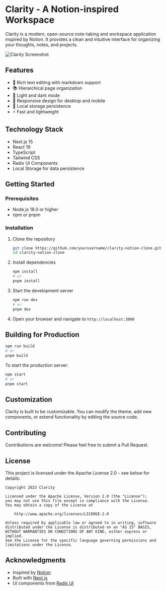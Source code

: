 # Clarity - A Notion-inspired Workspace

Clarity is a modern, open-source note-taking and workspace application inspired by Notion. It provides a clean and intuitive interface for organizing your thoughts, notes, and projects.

![Clarity Screenshot](https://via.placeholder.com/800x450.png?text=Clarity+Screenshot)

## Features

- 📝 Rich text editing with markdown support
- 📚 Hierarchical page organization
- 🌙 Light and dark mode
- 📱 Responsive design for desktop and mobile
- 🔄 Local storage persistence
- ⚡ Fast and lightweight

## Technology Stack

- Next.js 15
- React 19
- TypeScript
- Tailwind CSS
- Radix UI Components
- Local Storage for data persistence

## Getting Started

### Prerequisites

- Node.js 18.0 or higher
- npm or pnpm

### Installation

1. Clone the repository
   ```bash
   git clone https://github.com/yourusername/clarity-notion-clone.git
   cd clarity-notion-clone
   ```

2. Install dependencies
   ```bash
   npm install
   # or
   pnpm install
   ```

3. Start the development server
   ```bash
   npm run dev
   # or
   pnpm dev
   ```

4. Open your browser and navigate to `http://localhost:3000`

## Building for Production

```bash
npm run build
# or
pnpm build
```

To start the production server:

```bash
npm start
# or
pnpm start
```

## Customization

Clarity is built to be customizable. You can modify the theme, add new components, or extend functionality by editing the source code.

## Contributing

Contributions are welcome! Please feel free to submit a Pull Request.

## License

This project is licensed under the Apache License 2.0 - see below for details:

```
Copyright 2023 Clarity

Licensed under the Apache License, Version 2.0 (the "License");
you may not use this file except in compliance with the License.
You may obtain a copy of the License at

    http://www.apache.org/licenses/LICENSE-2.0

Unless required by applicable law or agreed to in writing, software
distributed under the License is distributed on an "AS IS" BASIS,
WITHOUT WARRANTIES OR CONDITIONS OF ANY KIND, either express or implied.
See the License for the specific language governing permissions and
limitations under the License.
```

## Acknowledgments

- Inspired by [Notion](https://notion.so)
- Built with [Next.js](https://nextjs.org/)
- UI components from [Radix UI](https://www.radix-ui.com/) 
